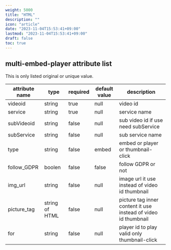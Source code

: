 ```yaml
---
weight: 5000
title: "HTML"
description: ""
icon: "article"
date: "2023-11-04T15:53:41+09:00"
lastmod: "2023-11-04T15:53:41+09:00"
draft: false
toc: true
---
```


## multi-embed-player attribute list

This is only listed original or unique value.

| attribute name | type   | required | default value | description     |
| -------------- | ------ | -------- | ------------- | --------------- |
| videoid        | string | true     | null          | video id        |
| service        | string | true     | null          | service name    |
| subVideoid     | string | false    | null          | sub video id if use need subService    |
| subService     | string | false    | null          | sub service name|
| type           | string | false    | embed         | embed or player or thumbnail-click |
| follow_GDPR    | boolen | false    | false         | follow GDPR or not     |
| img_url        | string | false    | null          | image url it use instead of video id thumbnail       |
| picture_tag   | string of HTML | false    | null          | picture tag inner content it use instead of video id thumbnail       |
| for            | string | false    | null          | player id to play valid only thumbnail-click       |

